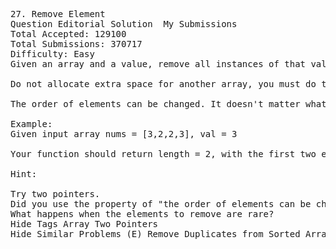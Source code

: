<pre>
27. Remove Element  
Question Editorial Solution  My Submissions
Total Accepted: 129100
Total Submissions: 370717
Difficulty: Easy
Given an array and a value, remove all instances of that value in place and return the new length.

Do not allocate extra space for another array, you must do this in place with constant memory.

The order of elements can be changed. It doesn't matter what you leave beyond the new length.

Example:
Given input array nums = [3,2,2,3], val = 3

Your function should return length = 2, with the first two elements of nums being 2.

Hint:

Try two pointers.
Did you use the property of "the order of elements can be changed"?
What happens when the elements to remove are rare?
Hide Tags Array Two Pointers
Hide Similar Problems (E) Remove Duplicates from Sorted Array (E) Remove Linked List Elements (E) Move Zeroes

</pre>
